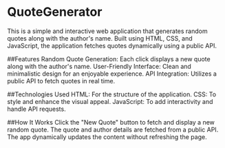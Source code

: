 # QuoteGenerator
This is a simple and interactive web application that generates random quotes along with the author's name. Built using HTML, CSS, and JavaScript, the application fetches quotes dynamically using a public API.

##Features
Random Quote Generation: Each click displays a new quote along with the author's name.
User-Friendly Interface: Clean and minimalistic design for an enjoyable experience.
API Integration: Utilizes a public API to fetch quotes in real time.

##Technologies Used
HTML: For the structure of the application.
CSS: To style and enhance the visual appeal.
JavaScript: To add interactivity and handle API requests.

##How It Works
Click the "New Quote" button to fetch and display a new random quote.
The quote and author details are fetched from a public API.
The app dynamically updates the content without refreshing the page.
